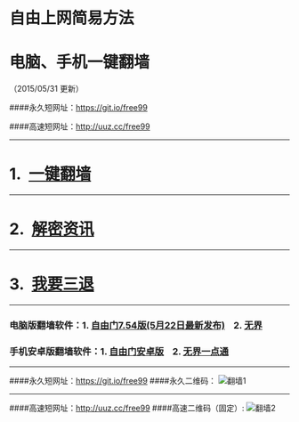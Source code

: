 # 自由上网简易方法
# 电脑、手机一键翻墙
（2015/05/31 更新）

####永久短网址：https://git.io/free99

####高速短网址：http://uuz.cc/free99

***

#  1.&nbsp;&nbsp;<a href="https://d2vfinceh4mqf8.cloudfront.net" target="_blank">一键翻墙</a>

***

#  2.&nbsp;&nbsp;<a href="https://d2vfinceh4mqf8.cloudfront.net/zhen99.php" target="_blank">解密资讯</a>

***

#  3.&nbsp;&nbsp;<a href="https://d2vfinceh4mqf8.cloudfront.net/zs.php/url/d1sa3jp2r3q1r.cloudfront.net/8" target="_blank">我要三退</a>

***

### 电脑版翻墙软件：1. <a href="https://d2vfinceh4mqf8.cloudfront.net/fga01.php?fid=fg754p.zip" target="_blank">自由门7.54版(5月22日最新发布)</a>&nbsp;&nbsp;&nbsp;&nbsp;2. <a href="https://d2vfinceh4mqf8.cloudfront.net/fga01.php?fid=u1405.zip" target="_blank">无界</a>

### 手机安卓版翻墙软件：1. <a href="https://d2vfinceh4mqf8.cloudfront.net/fga01.php?fid=fgma32.apk" target="_blank">自由门安卓版</a>&nbsp;&nbsp;&nbsp;&nbsp;2. <a href="https://d2vfinceh4mqf8.cloudfront.net/fga01.php?fid=um3.1.apk" target="_blank">无界一点通</a>

***

####永久短网址：https://git.io/free99
####永久二维码：
![翻墙1](https://d2vfinceh4mqf8.cloudfront.net/pic/yjfq0.png)

***

####高速短网址：http://uuz.cc/free99
####高速二维码（固定）:
![翻墙2](https://d2vfinceh4mqf8.cloudfront.net/pic/yjfq1.png)
